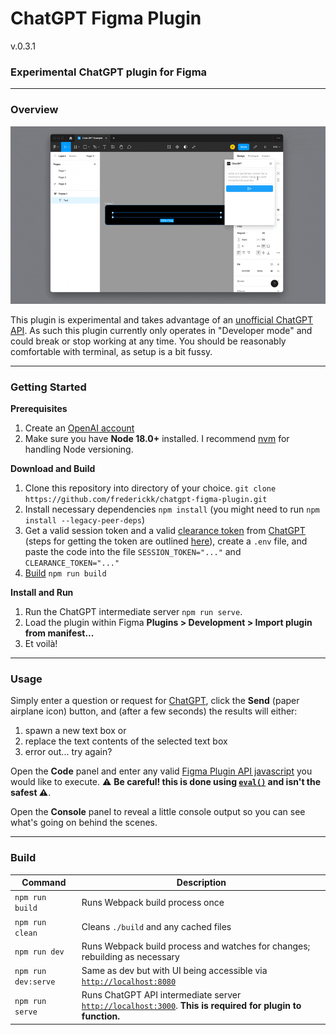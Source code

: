 # ChatGPT Figma Plugin

v.0.3.1

### Experimental ChatGPT plugin for Figma

---
### Overview

![Screen capture of ChatGPT Figma Plugin UI](./assets/chat-gpt-figma-plugin-simple.gif)

This plugin is experimental and takes advantage of an [unofficial ChatGPT API](https://github.com/transitive-bullshit/chatgpt-api). As such this plugin currently only operates in "Developer mode" and could break or stop working at any time. You should be reasonably comfortable with terminal, as setup is a bit fussy.


---
### Getting Started

**Prerequisites**

1. Create an [OpenAI account](https://auth0.openai.com/u/signup/)
2. Make sure you have **Node 18.0+** installed. I recommend [nvm](https://github.com/nvm-sh/nvm#installing-and-updating) for handling Node versioning.

**Download and Build**

1. Clone this repository into directory of your choice. `git clone https://github.com/frederickk/chatgpt-figma-plugin.git`
2. Install necessary dependencies `npm install` (you might need to run `npm install --legacy-peer-deps`)
3. Get a valid session token and a valid [clearance token](https://github.com/transitive-bullshit/chatgpt-api/issues/96) from [ChatGPT](https://chat.openai.com) (steps for getting the token are outlined [here](https://github.com/transitive-bullshit/chatgpt-api#session-tokens)), create a `.env` file, and paste the code into the file `SESSION_TOKEN="..."` and `CLEARANCE_TOKEN="..."`
4. [Build](#build) `npm run build`

**Install and Run**

1. Run the ChatGPT intermediate server `npm run serve`.
2. Load the plugin within Figma **Plugins > Development > Import plugin from manifest...**
3. Et voilà!


---
### Usage

Simply enter a question or request for [ChatGPT](https://chat.openai.com), click the **Send** (paper airplane icon) button, and (after a few seconds) the results will either:
1. spawn a new text box or
2. replace the text contents of the selected text box
3. error out... try again?

Open the **Code** panel and enter any valid [Figma Plugin API javascript](https://www.figma.com/plugin-docs/api/api-reference) you would like to execute. ⚠️ **Be careful! this is done using [`eval()`](https://developer.mozilla.org/en-US/docs/Web/JavaScript/Reference/Global_Objects/eval) and isn't the safest ⚠️**.

Open the **Console** panel to reveal a little console output so you can see what's going on behind the scenes.


---
### Build

| Command | Description |
| ------- | ----------- |
| `npm run build` | Runs Webpack build process once |
| `npm run clean` | Cleans `./build` and any cached files |
| `npm run dev`   | Runs Webpack build process and watches for changes; rebuilding as necessary |
| `npm run dev:serve` | Same as dev but with UI being accessible via [`http://localhost:8080`](http://localhost:8080) |
| `npm run serve` | Runs ChatGPT API intermediate server [`http://localhost:3000`](http://localhost:3000). **This is required for plugin to function.** |




